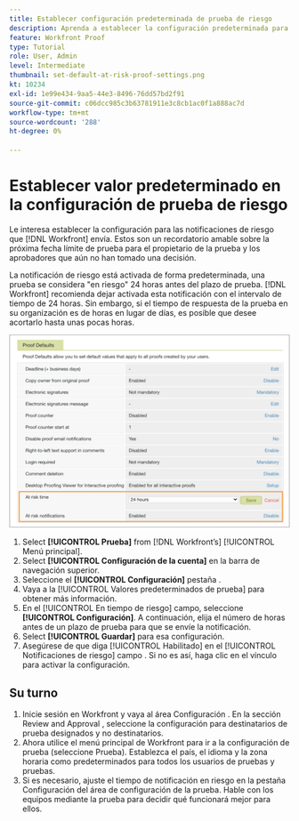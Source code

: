 ```yaml
---
title: Establecer configuración predeterminada de prueba de riesgo
description: Aprenda a establecer la configuración predeterminada para las notificaciones de prueba de riesgo como parte de la configuración de pruebas .
feature: Workfront Proof
type: Tutorial
role: User, Admin
level: Intermediate
thumbnail: set-default-at-risk-proof-settings.png
kt: 10234
exl-id: 1e99e434-9aa5-44e3-8496-76dd57bd2f91
source-git-commit: c06dcc985c3b63781911e3c8cb1ac0f1a888ac7d
workflow-type: tm+mt
source-wordcount: '288'
ht-degree: 0%

---
```


# Establecer valor predeterminado en la configuración de prueba de riesgo

Le interesa establecer la configuración para las notificaciones de riesgo que [!DNL Workfront] envía. Estos son un recordatorio amable sobre la próxima fecha límite de prueba para el propietario de la prueba y los aprobadores que aún no han tomado una decisión.

La notificación de riesgo está activada de forma predeterminada, una prueba se considera &quot;en riesgo&quot; 24 horas antes del plazo de prueba. [!DNL Workfront] recomienda dejar activada esta notificación con el intervalo de tiempo de 24 horas. Sin embargo, si el tiempo de respuesta de la prueba en su organización es de horas en lugar de días, es posible que desee acortarlo hasta unas pocas horas.

![Configuración de prueba para notificaciones en riesgo](assets/proof-system-setups-at-risk-default-1.png)

1. Select **[!UICONTROL Prueba]** from [!DNL Workfront’s] [!UICONTROL Menú principal].
1. Select **[!UICONTROL Configuración de la cuenta]** en la barra de navegación superior.
1. Seleccione el **[!UICONTROL Configuración]** pestaña .
1. Vaya a la [!UICONTROL Valores predeterminados de prueba] para obtener más información.
1. En el [!UICONTROL En tiempo de riesgo] campo, seleccione **[!UICONTROL Configuración]**. A continuación, elija el número de horas antes de un plazo de prueba para que se envíe la notificación.
1. Select **[!UICONTROL Guardar]** para esa configuración.
1. Asegúrese de que diga [!UICONTROL Habilitado] en el [!UICONTROL Notificaciones de riesgo] campo . Si no es así, haga clic en el vínculo para activar la configuración.

## Su turno

1. Inicie sesión en Workfront y vaya al área Configuración . En la sección Review and Approval , seleccione la configuración para destinatarios de prueba designados y no destinatarios.
1. Ahora utilice el menú principal de Workfront para ir a la configuración de prueba (seleccione Prueba). Establezca el país, el idioma y la zona horaria como predeterminados para todos los usuarios de pruebas y pruebas.
1. Si es necesario, ajuste el tiempo de notificación en riesgo en la pestaña Configuración del área de configuración de la prueba. Hable con los equipos mediante la prueba para decidir qué funcionará mejor para ellos.

<!--
Lean More URLs
-->
